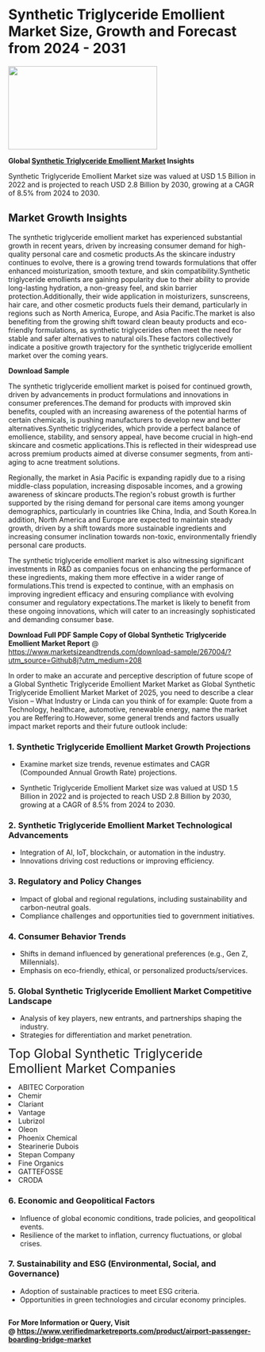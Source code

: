 <H1>Synthetic Triglyceride Emollient Market Size, Growth and Forecast from 2024 - 2031</H1><img class="aligncenter size-medium wp-image-584254" src="https://thirdeyenews.in/wp-content/uploads/2024/09/Global-Market-Research-300x168.jpeg" alt="" width="300" height="168" /><p><strong>Global&nbsp;<a href="https://www.marketsizeandtrends.com/download-sample/267004/?utm_source=Github8j?utm_medium=208">Synthetic Triglyceride Emollient Market</a> Insights</strong></p><p>Synthetic Triglyceride Emollient Market size was valued at USD 1.5 Billion in 2022 and is projected to reach USD 2.8 Billion by 2030, growing at a CAGR of 8.5% from 2024 to 2030.</p><p><h2>Market Growth Insights</h2> <p>The synthetic triglyceride emollient market has experienced substantial growth in recent years, driven by increasing consumer demand for high-quality personal care and cosmetic products.As the skincare industry continues to evolve, there is a growing trend towards formulations that offer enhanced moisturization, smooth texture, and skin compatibility.Synthetic triglyceride emollients are gaining popularity due to their ability to provide long-lasting hydration, a non-greasy feel, and skin barrier protection.Additionally, their wide application in moisturizers, sunscreens, hair care, and other cosmetic products fuels their demand, particularly in regions such as North America, Europe, and Asia Pacific.The market is also benefiting from the growing shift toward clean beauty products and eco-friendly formulations, as synthetic triglycerides often meet the need for stable and safer alternatives to natural oils.These factors collectively indicate a positive growth trajectory for the synthetic triglyceride emollient market over the coming years.</p> <p><strong>Download Sample</strong></p> <p>The synthetic triglyceride emollient market is poised for continued growth, driven by advancements in product formulations and innovations in consumer preferences.The demand for products with improved skin benefits, coupled with an increasing awareness of the potential harms of certain chemicals, is pushing manufacturers to develop new and better alternatives.Synthetic triglycerides, which provide a perfect balance of emollience, stability, and sensory appeal, have become crucial in high-end skincare and cosmetic applications.This is reflected in their widespread use across premium products aimed at diverse consumer segments, from anti-aging to acne treatment solutions.</p> <p>Regionally, the market in Asia Pacific is expanding rapidly due to a rising middle-class population, increasing disposable incomes, and a growing awareness of skincare products.The region's robust growth is further supported by the rising demand for personal care items among younger demographics, particularly in countries like China, India, and South Korea.In addition, North America and Europe are expected to maintain steady growth, driven by a shift towards more sustainable ingredients and increasing consumer inclination towards non-toxic, environmentally friendly personal care products.</p> <p>The synthetic triglyceride emollient market is also witnessing significant investments in R&D as companies focus on enhancing the performance of these ingredients, making them more effective in a wider range of formulations.This trend is expected to continue, with an emphasis on improving ingredient efficacy and ensuring compliance with evolving consumer and regulatory expectations.The market is likely to benefit from these ongoing innovations, which will cater to an increasingly sophisticated and demanding consumer base.</p> <p><span class=""><strong>Download Full PDF Sample Copy of Global Synthetic Triglyceride Emollient Market Report</strong> @ <a href="https://www.marketsizeandtrends.com/download-sample/267004/?utm_source=Github8j?utm_medium=208" target="_blank">https://www.marketsizeandtrends.com/download-sample/267004/?utm_source=Github8j?utm_medium=208</a></span></p><p>In order to make an accurate and perceptive description of future scope of a Global&nbsp;Synthetic Triglyceride Emollient Market Market as Global&nbsp;Synthetic Triglyceride Emollient Market Market of 2025, you need to describe a clear Vision &ndash; What Industry or Linda can you think of for example: Quote from a Technology, healthcare, automotive, renewable energy, name the market you are Reffering to.However, some general trends and factors usually impact market reports and their future outlook include:</p><h3>1.&nbsp;<strong>Synthetic Triglyceride Emollient Market Growth Projections</strong></h3><ul><li>Examine market size trends, revenue estimates and CAGR (Compounded Annual Growth Rate) projections.</li><li><p>Synthetic Triglyceride Emollient Market size was valued at USD 1.5 Billion in 2022 and is projected to reach USD 2.8 Billion by 2030, growing at a CAGR of 8.5% from 2024 to 2030.</p></li></ul><h3>2.&nbsp;<strong>Synthetic Triglyceride Emollient Market Technological Advancements</strong></h3><ul><li>Integration of AI, IoT, blockchain, or automation in the industry.</li><li>Innovations driving cost reductions or improving efficiency.</li></ul><h3>3.&nbsp;<strong>Regulatory and Policy Changes</strong></h3><ul><li>Impact of global and regional regulations, including sustainability and carbon-neutral goals.</li><li>Compliance challenges and opportunities tied to government initiatives.</li></ul><h3>4.&nbsp;<strong>Consumer Behavior Trends</strong></h3><ul><li>Shifts in demand influenced by generational preferences (e.g., Gen Z, Millennials).</li><li>Emphasis on eco-friendly, ethical, or personalized products/services.</li></ul><h3>5.&nbsp;<strong>Global Synthetic Triglyceride Emollient Market Competitive Landscape</strong></h3><ul><li>Analysis of key players, new entrants, and partnerships shaping the industry.</li><li>Strategies for differentiation and market penetration.</li></ul><p data-pm-slice="1 1 []"><span style="color: inherit; font-family: inherit; font-size: 25px;">Top Global Synthetic Triglyceride Emollient Market Companies</span></p><div class="" data-test-id=""><p><li>ABITEC Corporation</li><li> Chemir</li><li> Clariant</li><li> Vantage</li><li> Lubrizol</li><li> Oleon</li><li> Phoenix Chemical</li><li> Stearinerie Dubois</li><li> Stepan Company</li><li> Fine Organics</li><li> GATTEFOSSE</li><li> CRODA</li></p></div><h3>6.&nbsp;<strong>Economic and Geopolitical Factors</strong></h3><ul><li>Influence of global economic conditions, trade policies, and geopolitical events.</li><li>Resilience of the market to inflation, currency fluctuations, or global crises.</li></ul><h3>7.&nbsp;<strong>Sustainability and ESG (Environmental, Social, and Governance)</strong></h3><ul><li>Adoption of sustainable practices to meet ESG criteria.</li><li>Opportunities in green technologies and circular economy principles.</li></ul><h2><strong style="font-size: 14px;">For More Information or Query, Visit @&nbsp;</strong><a style="background-color: #ffffff; font-size: 14px;" href="https://www.marketsizeandtrends.com/report/synthetic-triglyceride-emollient-market/" target="_blank">https://www.verifiedmarketreports.com/product/airport-passenger-boarding-bridge-market</a></h2>